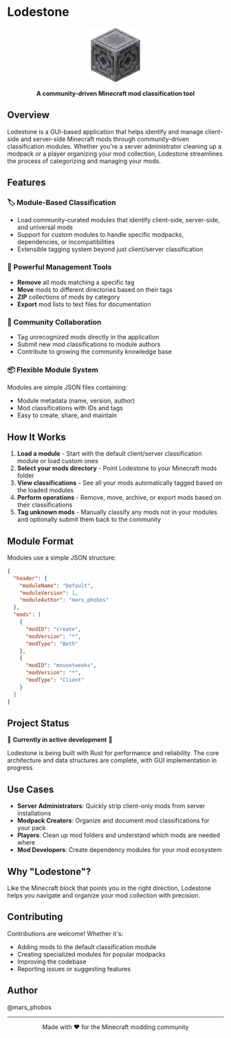 # Lodestone

<p align="center">
  <img src="lodestone.png" alt="Lodestone Icon" width="128" height="128">
</p>

<p align="center">
  <strong>A community-driven Minecraft mod classification tool</strong>
</p>

## Overview

Lodestone is a GUI-based application that helps identify and manage client-side and server-side Minecraft mods through community-driven classification modules. Whether you're a server administrator cleaning up a modpack or a player organizing your mod collection, Lodestone streamlines the process of categorizing and managing your mods.

## Features

### 🏷️ Module-Based Classification
- Load community-curated modules that identify client-side, server-side, and universal mods
- Support for custom modules to handle specific modpacks, dependencies, or incompatibilities
- Extensible tagging system beyond just client/server classification

### 🔧 Powerful Management Tools
- **Remove** all mods matching a specific tag
- **Move** mods to different directories based on their tags
- **ZIP** collections of mods by category
- **Export** mod lists to text files for documentation

### 👥 Community Collaboration
- Tag unrecognized mods directly in the application
- Submit new mod classifications to module authors
- Contribute to growing the community knowledge base

### 📦 Flexible Module System
Modules are simple JSON files containing:
- Module metadata (name, version, author)
- Mod classifications with IDs and tags
- Easy to create, share, and maintain

## How It Works

1. **Load a module** - Start with the default client/server classification module or load custom ones
2. **Select your mods directory** - Point Lodestone to your Minecraft mods folder
3. **View classifications** - See all your mods automatically tagged based on the loaded modules
4. **Perform operations** - Remove, move, archive, or export mods based on their classifications
5. **Tag unknown mods** - Manually classify any mods not in your modules and optionally submit them back to the community

## Module Format

Modules use a simple JSON structure:

```json
{
  "header": {
    "moduleName": "Default",
    "moduleVersion": 1,
    "moduleAuthor": "mars_phobos"
  },
  "mods": [
    {
      "modID": "create",
      "modVersion": "*",
      "modType": "Both"
    },
    {
      "modID": "mousetweaks",
      "modVersion": "*",
      "modType": "Client"
    }
  ]
}
```

## Project Status

🚧 **Currently in active development** 🚧

Lodestone is being built with Rust for performance and reliability. The core architecture and data structures are complete, with GUI implementation in progress.

## Use Cases

- **Server Administrators**: Quickly strip client-only mods from server installations
- **Modpack Creators**: Organize and document mod classifications for your pack
- **Players**: Clean up mod folders and understand which mods are needed where
- **Mod Developers**: Create dependency modules for your mod ecosystem

## Why "Lodestone"?

Like the Minecraft block that points you in the right direction, Lodestone helps you navigate and organize your mod collection with precision.

## Contributing

Contributions are welcome! Whether it's:
- Adding mods to the default classification module
- Creating specialized modules for popular modpacks
- Improving the codebase
- Reporting issues or suggesting features

## Author

@mars_phobos

---

<p align="center">
  Made with ❤️ for the Minecraft modding community
</p>
